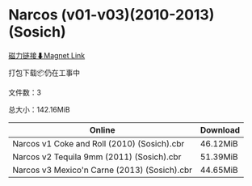 # Narcos (v01-v03)(2010-2013)(Sosich)

[磁力链接⬇Magnet Link](magnet:?xt=urn:btih:65be459c33b1371fdce5adeebbba61019b41bf79&dn=Narcos%20%28v01-v03%29%282010-2013%29%28Sosich%29)

打包下载📦仍在工事中

文件数：3

总大小：142.16MiB

Online | Download
--- | ---
Narcos v1 Coke and Roll (2010) (Sosich).cbr | 46.12MiB
Narcos v2 Tequila 9mm (2011) (Sosich).cbr | 51.39MiB
Narcos v3 Mexico'n Carne (2013) (Sosich).cbr | 44.65MiB